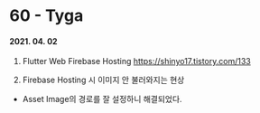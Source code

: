 60 - Tyga
========
#### 2021. 04. 02

1. Flutter Web Firebase Hosting
  <https://shinyo17.tistory.com/133>

2. Firebase Hosting 시 이미지 안 불러와지는 현상
  - Asset Image의 경로를 잘 설정하니 해결되었다.